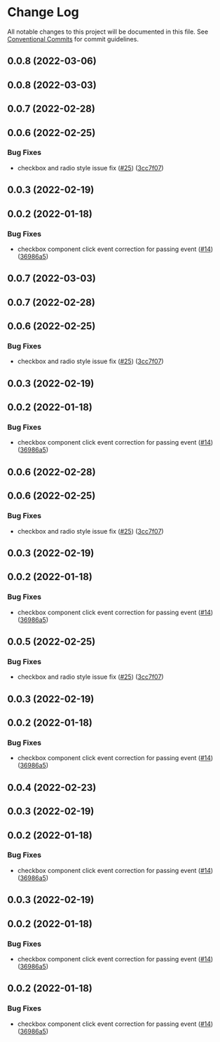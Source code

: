# Change Log

All notable changes to this project will be documented in this file.
See [Conventional Commits](https://conventionalcommits.org) for commit guidelines.

## 0.0.8 (2022-03-06)



## 0.0.8 (2022-03-03)



## 0.0.7 (2022-02-28)



## 0.0.6 (2022-02-25)


### Bug Fixes

* checkbox and radio style issue fix ([#25](https://github.com/ciceksepetitech/cactus-ui/issues/25)) ([3cc7f07](https://github.com/ciceksepetitech/cactus-ui/commit/3cc7f0745ef39ffbeedbbd07495632c371468075))



## 0.0.3 (2022-02-19)



## 0.0.2 (2022-01-18)


### Bug Fixes

* checkbox component click event correction for passing event ([#14](https://github.com/ciceksepetitech/cactus-ui/issues/14)) ([36986a5](https://github.com/ciceksepetitech/cactus-ui/commit/36986a58594293d68d44f4c42073cef008c7016c))





## 0.0.7 (2022-03-03)



## 0.0.7 (2022-02-28)



## 0.0.6 (2022-02-25)


### Bug Fixes

* checkbox and radio style issue fix ([#25](https://github.com/ciceksepetitech/cactus-ui/issues/25)) ([3cc7f07](https://github.com/ciceksepetitech/cactus-ui/commit/3cc7f0745ef39ffbeedbbd07495632c371468075))



## 0.0.3 (2022-02-19)



## 0.0.2 (2022-01-18)


### Bug Fixes

* checkbox component click event correction for passing event ([#14](https://github.com/ciceksepetitech/cactus-ui/issues/14)) ([36986a5](https://github.com/ciceksepetitech/cactus-ui/commit/36986a58594293d68d44f4c42073cef008c7016c))





## 0.0.6 (2022-02-28)



## 0.0.6 (2022-02-25)


### Bug Fixes

* checkbox and radio style issue fix ([#25](https://github.com/ciceksepetitech/cactus-ui/issues/25)) ([3cc7f07](https://github.com/ciceksepetitech/cactus-ui/commit/3cc7f0745ef39ffbeedbbd07495632c371468075))



## 0.0.3 (2022-02-19)



## 0.0.2 (2022-01-18)


### Bug Fixes

* checkbox component click event correction for passing event ([#14](https://github.com/ciceksepetitech/cactus-ui/issues/14)) ([36986a5](https://github.com/ciceksepetitech/cactus-ui/commit/36986a58594293d68d44f4c42073cef008c7016c))





## 0.0.5 (2022-02-25)


### Bug Fixes

* checkbox and radio style issue fix ([#25](https://github.com/ciceksepetitech/cactus-ui/issues/25)) ([3cc7f07](https://github.com/ciceksepetitech/cactus-ui/commit/3cc7f0745ef39ffbeedbbd07495632c371468075))



## 0.0.3 (2022-02-19)



## 0.0.2 (2022-01-18)


### Bug Fixes

* checkbox component click event correction for passing event ([#14](https://github.com/ciceksepetitech/cactus-ui/issues/14)) ([36986a5](https://github.com/ciceksepetitech/cactus-ui/commit/36986a58594293d68d44f4c42073cef008c7016c))





## 0.0.4 (2022-02-23)



## 0.0.3 (2022-02-19)



## 0.0.2 (2022-01-18)


### Bug Fixes

* checkbox component click event correction for passing event ([#14](https://github.com/ciceksepetitech/cactus-ui/issues/14)) ([36986a5](https://github.com/ciceksepetitech/cactus-ui/commit/36986a58594293d68d44f4c42073cef008c7016c))





## 0.0.3 (2022-02-19)



## 0.0.2 (2022-01-18)


### Bug Fixes

* checkbox component click event correction for passing event ([#14](https://github.com/ciceksepetitech/cactus-ui/issues/14)) ([36986a5](https://github.com/ciceksepetitech/cactus-ui/commit/36986a58594293d68d44f4c42073cef008c7016c))





## 0.0.2 (2022-01-18)


### Bug Fixes

* checkbox component click event correction for passing event ([#14](https://github.com/ciceksepetitech/cactus-ui/issues/14)) ([36986a5](https://github.com/ciceksepetitech/cactus-ui/commit/36986a58594293d68d44f4c42073cef008c7016c))
